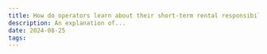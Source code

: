 ```yaml
---
title: How do operators learn about their short-term rental responsibilities?
description: An explanation of...
date: 2024-08-25
tags:
---
```


